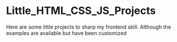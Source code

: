 # Little_HTML_CSS_JS_Projects
Here are some little projects to sharp my frontend skill. Although the examples are available but have been customized
